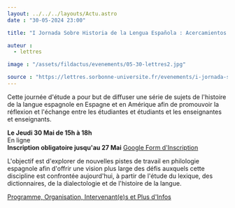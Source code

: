 ```yaml
---
layout: ../../../layouts/Actu.astro
date : "30-05-2024 23:00"

title: "I Jornada Sobre Historia de la Lengua Española : Acercamientos Diacrónicos en España y América"

auteur :
  - lettres

image : "/assets/fildactus/evenements/05-30-lettres2.jpg"

source : "https://lettres.sorbonne-universite.fr/evenements/i-jornada-sobre-historia-de-la-lengua-espanola-acercamientos-diacronicos-en-espana-y-america"
---
```


Cette journée d'étude a pour but de diffuser une série de sujets de l'histoire de la langue espagnole en Espagne et en Amérique afin de promouvoir la réflexion et l'échange entre les étudiantes et étudiants et les enseignantes et enseignants.

__Le Jeudi 30 Mai de 15h à 18h__  
En ligne  
__Inscription obligatoire jusqu'au 27 Mai__ [Google Form d'Inscription](https://docs.google.com/forms/d/e/1FAIpQLSc4hIAqxbtUUH73XZ6crPJLhLbbQhyFpdBfW_SVQL3UUKa6xA/viewform)

L'objectif est d'explorer de nouvelles pistes de travail en philologie espagnole afin d'offrir une vision plus large des défis auxquels cette discipline est confrontée aujourd'hui, à partir de l'étude du lexique, des dictionnaires, de la dialectologie et de l'histoire de la langue.

[Programme, Organisation, Intervenant(e)s et Plus d'Infos](https://lettres.sorbonne-universite.fr/evenements/i-jornada-sobre-historia-de-la-lengua-espanola-acercamientos-diacronicos-en-espana-y-america)